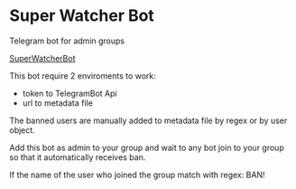 # Super Watcher Bot
Telegram bot for admin groups

[SuperWatcherBot](https://t.me/SuperWatcherBot)

This bot require 2 enviroments to work:

* token to TelegramBot Api
* url to metadata file

The banned users are manually added to metadata file by regex or by user object.

Add this bot as admin to your group and wait to any bot join to your group so that it automatically receives ban.

If the name of the user who joined the group match with regex: BAN!

